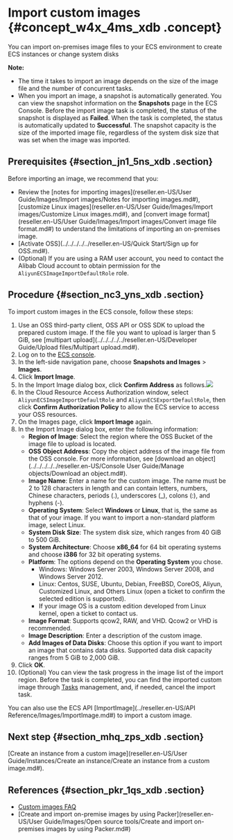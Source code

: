 # Import custom images {#concept_w4x_4ms_xdb .concept}

You can import on-premises image files to your ECS environment to create ECS instances or change system disks

**Note:** 

-   The time it takes to import an image depends on the size of the image file and the number of concurrent tasks.
-   When you import an image, a snapshot is automatically generated. You can view the snapshot information on the **Snapshots** page in the ECS Console. Before the import image task is completed, the status of the snapshot is displayed as **Failed**. When the task is completed, the status is automatically updated to **Successful**. The snapshot capacity is the size of the imported image file, regardless of the system disk size that was set when the image was imported.

## Prerequisites {#section_jn1_5ns_xdb .section}

Before importing an image, we recommend that you:

-   Review the [notes for importing images](reseller.en-US/User Guide/Images/Import images/Notes for importing images.md#), [customize Linux images](reseller.en-US/User Guide/Images/Import images/Customize Linux images.md#), and [convert image format](reseller.en-US/User Guide/Images/Import images/Convert image file format.md#) to understand the limitations of importing an on-premises image.
-   [Activate OSS](../../../../../reseller.en-US/Quick Start/Sign up for OSS.md#).
-   \(Optional\) If you are using a RAM user account, you need to contact the Alibab Cloud account to obtain permission for the `AliyunECSImageImportDefaultRole` role.

## Procedure {#section_nc3_yns_xdb .section}

To import custom images in the ECS console, follow these steps:

1.  Use an OSS third-party client, OSS API or OSS SDK to upload the prepared custom image. If the file you want to upload is larger than 5 GiB, see [multipart upload](../../../../../reseller.en-US/Developer Guide/Upload files/Multipart upload.md#).
2.  Log on to the [ECS console](https://partners-intl.console.aliyun.com/#/ecs).
3.  In the left-side navigation pane, choose **Snapshots and Images** \> **Images**.
4.  Click **Import Image**.
5.  In the Import Image dialog box, click **Confirm Address** as follows.![](http://static-aliyun-doc.oss-cn-hangzhou.aliyuncs.com/assets/img/9706/15433094017027_en-US.png)
6.  In the Cloud Resource Access Authorization window, select `AliyunECSImageImportDefaultRole` and `AliyunECSExportDefaultRole`, then click **Confirm Authorization Policy** to allow the ECS service to access your OSS resources.
7.  On the Images page, click **Import Image** again.
8.  In the Import Image dialog box, enter the following information:
    -   **Region of Image**: Select the region where the OSS Bucket of the image file to upload is located.
    -   **OSS Object Address**: Copy the object address of the image file from the OSS console. For more information, see [download an object](../../../../../reseller.en-US/Console User Guide/Manage objects/Download an object.md#).
    -   **Image Name**: Enter a name for the custom image. The name must be 2 to 128 characters in length and can contain letters, numbers, Chinese characters, periods \(.\), underscores \(\_\), colons \(:\), and hyphens \(-\).
    -   **Operating System**: Select **Windows** or **Linux**, that is, the same as that of your image. If you want to import a non-standard platform image, select Linux.
    -   **System Disk Size**: The system disk size, which ranges from 40 GiB to 500 GiB.
    -   **System Architecture**: Choose **x86\_64** for 64 bit operating systems and choose **i386** for 32 bit operating systems.
    -   **Platform**: The options depend on the **Operating System** you chose.
        -   Windows: Windows Server 2003, Windows Server 2008, and Windows Server 2012.
        -   Linux: Centos, SUSE, Ubuntu, Debian, FreeBSD, CoreOS, Aliyun, Customized Linux, and Others Linux \(open a ticket to confirm the selected edition is supported\).
        -   If your image OS is a custom edition developed from Linux kernel, open a ticket to contact us.
    -   **Image Format**: Supports qcow2, RAW, and VHD. Qcow2 or VHD is recommended.
    -   **Image Description**: Enter a description of the custom image.
    -   **Add Images of Data Disks**: Choose this option if you want to import an image that contains data disks. Supported data disk capacity ranges from 5 GiB to 2,000 GiB.
9.  Click **OK**.
10. \(Optional\) You can view the task progress in the image list of the import region. Before the task is completed, you can find the imported custom image through [Tasks](https://partners-intl.console.aliyun.com/#/ecs/task/region/) management, and, if needed, cancel the import task.

You can also use the ECS API [ImportImage](../reseller.en-US/API Reference/Images/ImportImage.md#) to import a custom image.

## Next step {#section_mhq_zps_xdb .section}

[Create an instance from a custom image](reseller.en-US/User Guide/Instances/Create an instance/Create an instance from a custom image.md#).

## References {#section_pkr_1qs_xdb .section}

-   [Custom images FAQ](https://partners-intl.aliyun.com/help/faq-detail/40549.htm)
-   [Create and import on-premise images by using Packer](reseller.en-US/User Guide/Images/Open source tools/Create and import on-premises images by using Packer.md#)

